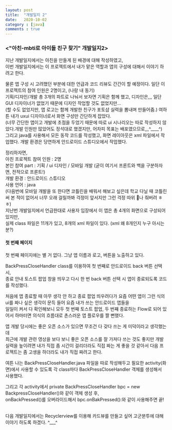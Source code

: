```yaml
---
layout: post
title:  "개발일지 2"
date:   2020-10-02
category : [java]
comments : true
---
```


<h3><"아친-mbti로 아이돌 친구 찾기" 개발일지2></h3>

지난 개발일지에서는 아친을 만들게 된 배경에 대해 작성하였고,<br>
이번 개발일지에서는 이 프로젝트에서 내가 맡은 역할과 앱의 구성에 대해서 이야기 하려고 한다. 
<p>물론 앱 구성 시 고려했던 부분에 대한 언급과 코드 리뷰도 간간이 할 예정이다. 
일단 이 프로젝트의 참여 인원은 2명이고, (나랑 내 동기) <br> 
기획/디자인/개발 총 3개의 파트로 나눠서 보자면 기획은 함께 했고, 디자인은,,, 일단 GUI 디자이너가 없었기 때문에 디자인 작업할 것도 없었지만...<br>
(할 수도 없었지만, 앱 로고는 함께 개발한 친구가 포토샵 실력을 뽐내며 만들어줌.) 여하튼 내가 uxui 디자이너로서 화면 구성만 간단하게 잡았다.
<br>
(너무 간단한 앱이고 개발에 초점을 두었기 때문에 따로 ui 시나리오는 따로 작성하지 않았다.개발 인원만 많았어도 정석대로 했겠지만, 어차피 목표는 배포였으므로,,,^____^)
<br>
그리고 java를 사용해서 모든 동작 코드를 작성했고, 화면 레이아웃은 xml 파일에서 작업했다. 개발 환경은 당연하게 안드로이드 스튜디오에서 작업했다.
<p>
정리하자면,
<br>아친 프로젝트 참여 인원 : 2명 <br>
본인 참여 part : 기획 / ui 디자인 / 모바일 개발 (굳이 여기서 프론트와 백을 구분하자면, 전적으로 프론트!)
<br>개발 환경 : 안드로이드 스튜디오
<br>사용 언어 : java 
<br>(다음번에 모바일 개발을 또 한다면 코틀린을 배워서 해보고 싶은데 학교 다닐 때 코틀린 써 본 적이 없어서 너무 오래 걸릴까봐 걱정이 앞서지만 그런 걱정 따위 🐶나 줘버려 ㅎㅎ)
<br>지난번 개발일지에서 언급한대로 사용자 입장에서 이 앱은 총 4개의 화면으로 구성되어 있지만, <br>실제 class 파일은 11개가 있고, 8개의 xml 파일이 있다. (xml 왜 8개인지 누구 아시는 분?)
</p>
<h4> 첫 번째 페이지 </h4>
첫 번째 페이지에는 별 거 없다. 그냥 앱 이름과 로고, 버튼을 노출하고 있다.<p>
BackPressCloseHandler class를 이용하여 첫 번째로 안드로이드 back 버튼 선택 시, <br>종료 안내 토스트 팝업 창을 띄우고 다시 한 번 back 버튼 선택 시 앱이 종료되도록 코드를 작성했다.<p>
처음에 앱 종료할 때 아무 생각 안 하고 종료 팝업 띄우려다가 요즘 어떤 앱이 그런 식의 ui를 짜나 싶은 생각이 문득 들어 요즘 내가 쓰는 안드로이드 앱들을 <br>일일이 켜서 다 확인해보니
모두 첫 번째 토스트 팝업, 두 번쨰 종료하는 Flow로 되어 있어서 하마터면 의식의 흐름대로 촌스러운 앱 플로우를 짤 뻔했다. 

<p>앱 개발 당시에는 좋은 오픈 소스가 있으면 무조건 다 갖다 쓰는 게 미덕이라고 생각했는데
<br>최근에 개발 관련 영상을 보다 보니 좋은 오픈 소스를 잘 가져다 쓰는 것도 좋지만 개발 실력을 높이려면 내가 직접 좀 시간이 걸리더라도 직접 짜는 게 좋을 것 같아서
다음 프로젝트는 좀 고생을 하더라도 내가 직접 짜려고 한다.</p> 

<p>여튼 나는 BackPressCloseHandler.java 파일을 따로 작성해두고 필요한 activity(화면)에서 사용할 수 있도록 각 class마다 BackPressCloseHandler 객체를 생성해서 사용했다.

<script src="https://gist.github.com/SUPINKIM/2fbc61a686a6d0a54029023286056fbf.js"></script>

그리고 각 activity에서 private BackPressCloseHandler bpc = new BackpressCloseHandler()와 같이 객체 생성 후, 
<br> onBackPressed()를 오버라이드해서 bpc.onBakPressed():와 같이 사용해주면 끝!</p>

<br> 다음 개발일지에서는 Recyclerview를 이용해 카드뷰를 만들고 싶어 고군분투에 대해 이야기 하도록 하겠다. ^___^
